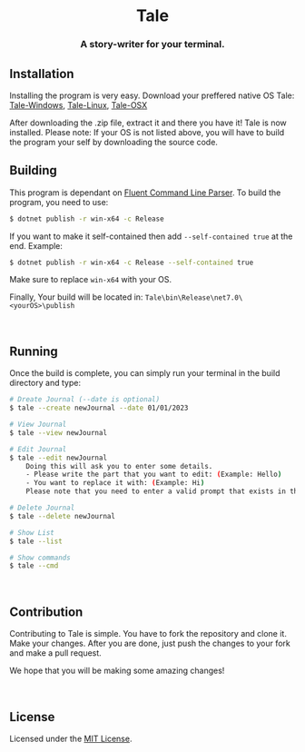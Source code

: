 <div align="center">

# Tale <br>

### A story-writer for your terminal.
</div>

## Installation
Installing the program is very easy. Download your preffered native OS Tale:
[Tale-Windows](https://github.com/Itsmemonzu/Tale/releases/download/v0.3/tale-win.zip),
[Tale-Linux](https://github.com/Itsmemonzu/Tale/releases/download/v0.3/tale-linux.zip),
[Tale-OSX](https://github.com/Itsmemonzu/Tale/releases/download/v0.3/tale-osx.zip)

After downloading the .zip file, extract it and there you have it! Tale is now installed. 
Please note: If your OS is not listed above, you will have to build the program your self by downloading the source code.
<br>

## Building
This program is dependant on [Fluent Command Line Parser](https://github.com/fclp/fluent-command-line-parser). To build the program, you need to use:

```bash
$ dotnet publish -r win-x64 -c Release
```

If you want to make it self-contained then add `--self-contained true` at the end. Example:

```bash
$ dotnet publish -r win-x64 -c Release --self-contained true
```

Make sure to replace `win-x64` with your OS.

Finally, Your build will be located in: `Tale\bin\Release\net7.0\<yourOS>\publish`

<br>

## Running

Once the build is complete, you can simply run your terminal in the build directory and type:

```bash
# Dreate Journal (--date is optional)
$ tale --create newJournal --date 01/01/2023 

# View Journal
$ tale --view newJournal

# Edit Journal
$ tale --edit newJournal
    Doing this will ask you to enter some details.
    - Please write the part that you want to edit: (Example: Hello)
    - You want to replace it with: (Example: Hi)
    Please note that you need to enter a valid prompt that exists in the Journal. 

# Delete Journal
$ tale --delete newJournal

# Show List
$ tale --list

# Show commands
$ tale --cmd
```

<br>

## Contribution
Contributing to Tale is simple. You have to fork the repository and clone it. Make your changes. After you are done, just push the changes to your fork and make a pull request. 

We hope that you will be making some amazing changes!

<br>

## License

Licensed under the [MIT License](./LICENSE).
